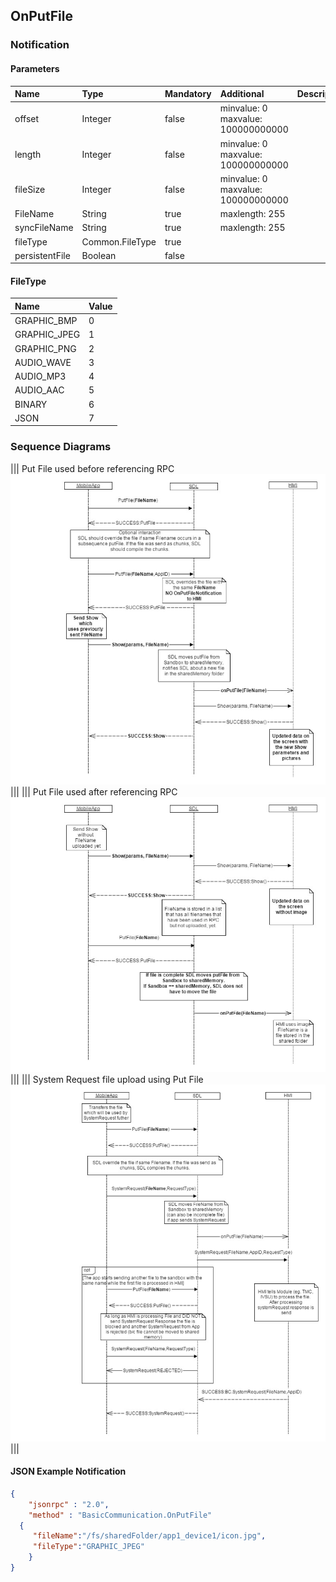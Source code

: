 ## OnPutFile


### Notification

#### Parameters

|Name|Type|Mandatory|Additional|Description|
|:---|:---|:--------|:---------|:----------|
|offset|Integer|false|minvalue: 0<br>maxvalue: 100000000000||
|length|Integer|false|minvalue: 0<br>maxvalue: 100000000000||
|fileSize|Integer|false|minvalue: 0<br>maxvalue: 100000000000||
|FileName|String|true|maxlength: 255||
|syncFileName|String|true|maxlength: 255||
|fileType|Common.FileType|true|||
|persistentFile|Boolean|false|||

#### FileType

|Name|Value|
|:---|:----|
|GRAPHIC_BMP|0|
|GRAPHIC_JPEG|1|
|GRAPHIC_PNG|2|
|AUDIO_WAVE|3|
|AUDIO_MP3|4|
|AUDIO_AAC|5|
|BINARY|6|
|JSON|7|

### Sequence Diagrams
|||
Put File used before referencing RPC
![OnPutFile](./assets/OnPutFileBeforeRPC.png)
|||
|||
Put File used after referencing RPC
![OnPutFile](./assets/OnPutFileAfterRPC.png)
|||
|||
System Request file upload using Put File
![OnPutFile](./assets/OnPutFileSystemRequest.png)
|||

#### JSON Example Notification
```json
{
	"jsonrpc" : "2.0",
	"method" : "BasicCommunication.OnPutFile"
  {
     "fileName":"/fs/sharedFolder/app1_device1/icon.jpg",
     "fileType":"GRAPHIC_JPEG"
    }
}
```
